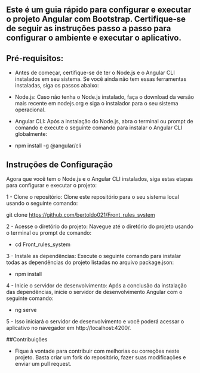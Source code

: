 ## Este é um guia rápido para configurar e executar o projeto Angular com Bootstrap. Certifique-se de seguir as instruções passo a passo para configurar o ambiente e executar o aplicativo.

## Pré-requisitos:
  
- Antes de começar, certifique-se de ter o Node.js e o Angular CLI instalados em seu sistema. Se você ainda não tem essas ferramentas instaladas, siga os passos abaixo:

- Node.js: Caso não tenha o Node.js instalado, faça o download da versão mais recente em nodejs.org e siga o instalador para o seu sistema operacional.

- Angular CLI: Após a instalação do Node.js, abra o terminal ou prompt de comando e execute o seguinte comando para instalar o Angular CLI globalmente:

- npm install -g @angular/cli

## Instruções de Configuração

Agora que você tem o Node.js e o Angular CLI instalados, siga estas etapas para configurar e executar o projeto:

1 - Clone o repositório: Clone este repositório para o seu sistema local usando o seguinte comando:

git clone https://github.com/bertoldo021/Front_rules_system

2 - Acesse o diretório do projeto: Navegue até o diretório do projeto usando o terminal ou prompt de comando:

- cd Front_rules_system

3 - Instale as dependências: Execute o seguinte comando para instalar todas as dependências do projeto listadas no arquivo package.json:

- npm install

4 - Inicie o servidor de desenvolvimento: Após a conclusão da instalação das dependências, inicie o servidor de desenvolvimento Angular com o seguinte comando:

- ng serve

5 - Isso iniciará o servidor de desenvolvimento e você poderá acessar o aplicativo no navegador em http://localhost:4200/.

##Contribuições

- Fique à vontade para contribuir com melhorias ou correções neste projeto. Basta criar um fork do repositório, fazer suas modificações e enviar um pull request.

